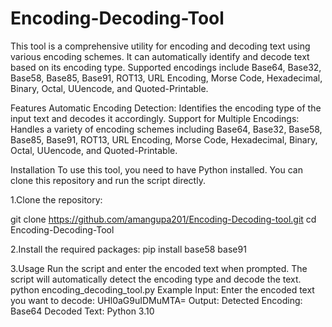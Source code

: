 # Encoding-Decoding-Tool
This tool is a comprehensive utility for encoding and decoding text using various encoding schemes. It can automatically identify and decode text based on its encoding type. Supported encodings include Base64, Base32, Base58, Base85, Base91, ROT13, URL Encoding, Morse Code, Hexadecimal, Binary, Octal, UUencode, and Quoted-Printable.

Features
Automatic Encoding Detection: Identifies the encoding type of the input text and decodes it accordingly.
Support for Multiple Encodings: Handles a variety of encoding schemes including Base64, Base32, Base58, Base85, Base91, ROT13, URL Encoding, Morse Code, Hexadecimal, Binary, Octal, UUencode, and Quoted-Printable.

Installation
To use this tool, you need to have Python installed. You can clone this repository and run the script directly.

1.Clone the repository:

git clone https://github.com/amangupa201/Encoding-Decoding-tool.git
cd Encoding-Decoding-Tool

2.Install the required packages:
pip install base58 base91

3.Usage
Run the script and enter the encoded text when prompted. The script will automatically detect the encoding type and decode the text.
python encoding_decoding_tool.py
Example Input:
Enter the encoded text you want to decode: UHl0aG9uIDMuMTA=
Output:
Detected Encoding: Base64
Decoded Text: Python 3.10


